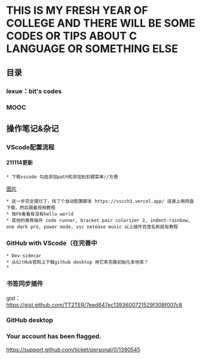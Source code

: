 # THIS IS MY FRESH YEAR OF COLLEGE AND THERE WILL BE SOME CODES OR TIPS ABOUT C LANGUAGE OR SOMETHING ELSE

## 目录

### lexue：bit's codes
### MOOC
### 

## 操作笔记&杂记
### VScode配置流程
#### 211114更新
    * 下载vscode 勾选添加path和添加到右键菜单//方便
   [图片](https://user-images.githubusercontent.com/93923763/141787540-641b1d28-5b4f-4a6a-9a37-f673fa068748.png)

    * 这一步完全摆烂了，找了个自动配置脚本 https://vscch3.vercel.app/ 连接上用网盘下载，然后跟着视频教程
    * 按F6看看有没有hello world
    * 其他的推荐插件 code runner, bracket pair colorizer 2, indent-rainbow, one dark pro, power mode, vsc netease music 以上插件百度名称就有教程


### GitHub with VScode（在完善中
    * Dev-sidecar
    * 从GitHub官网上下载github desktop 用它来克隆初始化本地库？
    * 

### 书签同步插件
gist：https://gist.github.com/TT2TER/7eed647ec1393600721529f308f007c8

### GitHub desktop

### Your account has been flagged.
https://support.github.com/ticket/personal/0/1390545

